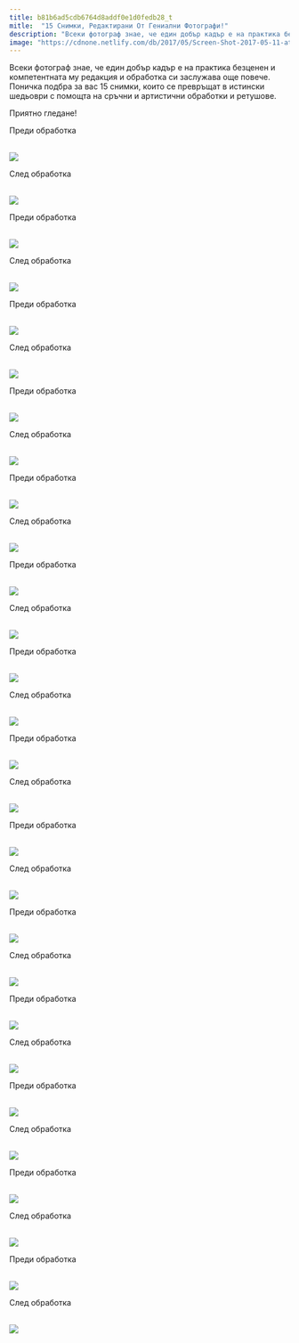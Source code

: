 ```yaml
---
title: b81b6ad5cdb6764d8addf0e1d0fedb28_t
mitle:  "15 Снимки, Редактирани От Гениални Фотографи!"
description: "Всеки фотограф знае, че един добър кадър е на практика безценен и компетентната му редакция и обработка си заслужава още повече. Поничка подбра за вас 15 снимки, кои"
image: "https://cdnone.netlify.com/db/2017/05/Screen-Shot-2017-05-11-at-8.04.42-PM.png"
---
```


 <p>Всеки фотограф знае, че един добър кадър е на практика безценен и компетентната му редакция и обработка си заслужава още повече. Поничка подбра за вас 15 снимки, които се превръщат в истински шедьоври с помощта на сръчни и артистични обработки и ретушове.</p>      <p>Приятно гледане!</p> <p>Преди обработка</p> <p> <br/><img src="https://cdnone.netlify.com/db/2017/05/Screen-Shot-2017-05-11-at-8.04.42-PM.png"/></p>      <p>След обработка</p> <p> <br/><img src="https://cdnone.netlify.com/db/2017/05/Screen-Shot-2017-05-11-at-8.04.52-PM.png"/></p> <p>Преди обработка</p> <p> <br/><img src="https://cdnone.netlify.com/db/2017/05/Screen-Shot-2017-05-11-at-8.05.02-PM.png"/></p>      <p>След обработка</p> <p> <br/><img src="https://cdnone.netlify.com/db/2017/05/Screen-Shot-2017-05-11-at-8.05.09-PM.png"/></p> <p>Преди обработка</p> <p> <br/><img src="https://cdnone.netlify.com/db/2017/05/Screen-Shot-2017-05-11-at-8.05.17-PM.png"/></p> <p>След обработка</p> <p> <br/><img src="https://cdnone.netlify.com/db/2017/05/Screen-Shot-2017-05-11-at-8.05.23-PM.png"/></p>      <p>Преди обработка</p> <p> <br/><img src="https://cdnone.netlify.com/db/2017/05/Screen-Shot-2017-05-11-at-8.05.33-PM.png"/></p> <p>След обработка</p> <p> <br/><img src="https://cdnone.netlify.com/db/2017/05/Screen-Shot-2017-05-11-at-8.05.39-PM.png"/></p>      <p>Преди обработка</p> <p> <br/><img src="https://cdnone.netlify.com/db/2017/05/Screen-Shot-2017-05-11-at-8.05.47-PM.png"/></p> <p>След обработка</p> <p> <br/><img src="https://cdnone.netlify.com/db/2017/05/Screen-Shot-2017-05-11-at-8.05.53-PM.png"/></p> <p>Преди обработка</p> <p> <br/><img src="https://cdnone.netlify.com/db/2017/05/Screen-Shot-2017-05-11-at-8.06.00-PM.png"/></p> <p>След обработка</p> <p> <br/><img src="https://cdnone.netlify.com/db/2017/05/Screen-Shot-2017-05-11-at-8.06.07-PM.png"/></p> <p>Преди обработка</p> <p> <br/><img src="https://cdnone.netlify.com/db/2017/05/Screen-Shot-2017-05-11-at-8.06.16-PM.png"/></p> <p>След обработка</p> <p> <br/><img src="https://cdnone.netlify.com/db/2017/05/Screen-Shot-2017-05-11-at-8.06.21-PM.png"/></p> <p>Преди обработка</p> <p> <br/><img src="https://cdnone.netlify.com/db/2017/05/Screen-Shot-2017-05-11-at-8.06.31-PM.png"/></p> <p>След обработка</p> <p> <br/><img src="https://cdnone.netlify.com/db/2017/05/Screen-Shot-2017-05-11-at-8.06.38-PM.png"/></p> <p>Преди обработка</p> <p> <br/><img src="https://cdnone.netlify.com/db/2017/05/Screen-Shot-2017-05-11-at-8.06.48-PM.png"/></p> <p>След обработка</p> <p> <br/><img src="https://cdnone.netlify.com/db/2017/05/Screen-Shot-2017-05-11-at-8.06.54-PM.png"/></p> <p>Преди обработка</p> <p> <br/><img src="https://cdnone.netlify.com/db/2017/05/Screen-Shot-2017-05-11-at-8.07.03-PM.png"/></p> <p>След обработка</p> <p> <br/><img src="https://cdnone.netlify.com/db/2017/05/Screen-Shot-2017-05-11-at-8.07.09-PM.png"/></p> <p>Преди обработка</p> <p> <br/><img src="https://cdnone.netlify.com/db/2017/05/Screen-Shot-2017-05-11-at-8.07.17-PM.png"/></p> <p>След обработка</p> <p> <br/><img src="https://cdnone.netlify.com/db/2017/05/Screen-Shot-2017-05-11-at-8.07.23-PM.png"/></p> <p>Преди обработка</p> <p> <br/><img src="https://cdnone.netlify.com/db/2017/05/Screen-Shot-2017-05-11-at-8.07.31-PM.png"/></p> <p>След обработка</p> <p> <br/><img src="https://cdnone.netlify.com/db/2017/05/Screen-Shot-2017-05-11-at-8.07.36-PM.png"/></p> <p>Преди обработка</p> <p> <br/><img src="https://cdnone.netlify.com/db/2017/05/Screen-Shot-2017-05-11-at-8.07.45-PM.png"/></p> <p>След обработка</p> <p> <br/><img src="https://cdnone.netlify.com/db/2017/05/Screen-Shot-2017-05-11-at-8.07.52-PM.png"/></p> <p>Преди обработка</p> <p> <br/><img src="https://cdnone.netlify.com/db/2017/05/Screen-Shot-2017-05-11-at-8.08.02-PM.png"/></p> <p>След обработка</p> <p> <br/><img src="https://cdnone.netlify.com/db/2017/05/Screen-Shot-2017-05-11-at-8.08.07-PM.png"/></p>       